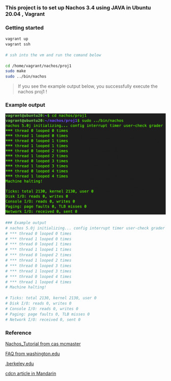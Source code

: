 ### This project is to set up Nachos 3.4 using JAVA in Ubuntu 20.04 , Vagrant

### Getting started

```bash
vagrant up
vagrant ssh

# ssh into the vm and run the comand below

cd /home/vagrant/nachos/proj1
sudo make 
sudo ../bin/nachos


```

> If you see the example output below, you successfully execute the nachos proj1 !

### Example output
<img src="./img/demo.png">

```bash
### Example output
# nachos 5.0j initializing... config interrupt timer user-check grader
# *** thread 0 looped 0 times
# *** thread 1 looped 0 times
# *** thread 0 looped 1 times
# *** thread 1 looped 1 times
# *** thread 0 looped 2 times
# *** thread 1 looped 2 times
# *** thread 0 looped 3 times
# *** thread 1 looped 3 times
# *** thread 0 looped 4 times
# *** thread 1 looped 4 times
# Machine halting!

# Ticks: total 2130, kernel 2130, user 0
# Disk I/O: reads 0, writes 0
# Console I/O: reads 0, writes 0
# Paging: page faults 0, TLB misses 0
# Network I/O: received 0, sent 0
```

### Reference
[Nachos_Tutorial from cas mcmaster](http://www.cas.mcmaster.ca/~rzheng/course/Nachos_Tutorial/nachossu2.html)

[FAQ from washington.edu](https://homes.cs.washington.edu/~tom/nachos/FAQ)

[.berkeley.edu](https://people.eecs.berkeley.edu/~kubitron/courses/cs162-F10/Nachos/index.html)

[cdcn article in Mandarin](https://blog.csdn.net/weixin_43679657/article/details/115429168?)